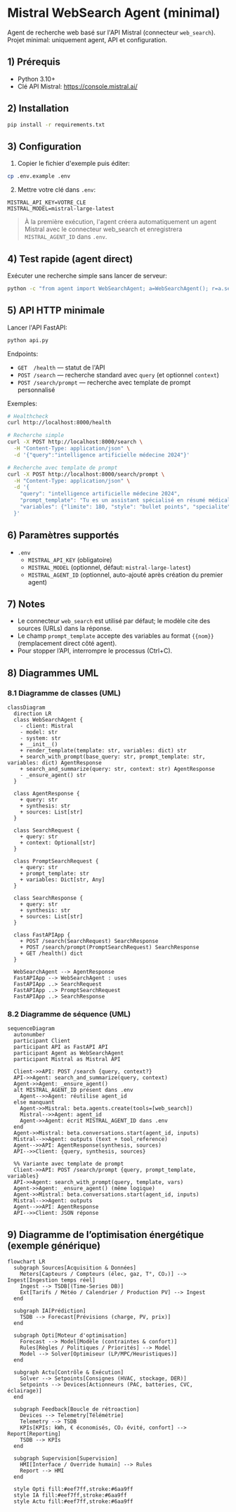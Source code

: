 # Mistral WebSearch Agent (minimal)

Agent de recherche web basé sur l'API Mistral (connecteur `web_search`). Projet minimal: uniquement agent, API et configuration.

## 1) Prérequis
- Python 3.10+
- Clé API Mistral: https://console.mistral.ai/

## 2) Installation
```bash
pip install -r requirements.txt
```

## 3) Configuration
1. Copier le fichier d'exemple puis éditer:
```bash
cp .env.example .env
```
2. Mettre votre clé dans `.env`:
```
MISTRAL_API_KEY=VOTRE_CLE
MISTRAL_MODEL=mistral-large-latest
```
> À la première exécution, l'agent créera automatiquement un agent Mistral avec le connecteur web_search et enregistrera `MISTRAL_AGENT_ID` dans `.env`.

## 4) Test rapide (agent direct)
Exécuter une recherche simple sans lancer de serveur:
```bash
python -c "from agent import WebSearchAgent; a=WebSearchAgent(); r=a.search_and_summarize('intelligence artificielle médecine 2024'); print(r.synthesis[:500]); print('\nSources:', len(r.sources)); [print('-', s) for s in r.sources[:5]]"
```

## 5) API HTTP minimale
Lancer l'API FastAPI:
```bash
python api.py
```
Endpoints:
- `GET  /health` — statut de l'API
- `POST /search` — recherche standard avec `query` (et optionnel `context`)
- `POST /search/prompt` — recherche avec template de prompt personnalisé

Exemples:
```bash
# Healthcheck
curl http://localhost:8000/health

# Recherche simple
curl -X POST http://localhost:8000/search \
  -H "Content-Type: application/json" \
  -d '{"query":"intelligence artificielle médecine 2024"}'

# Recherche avec template de prompt
curl -X POST http://localhost:8000/search/prompt \
  -H "Content-Type: application/json" \
  -d '{
    "query": "intelligence artificielle médecine 2024",
    "prompt_template": "Tu es un assistant spécialisé en résumé médical... Limite: {{limite}} mots. Style: {{style}}.",
    "variables": {"limite": 180, "style": "bullet points", "specialite": "Médecine générale", "tonalite": "professionnelle", "medicaments": "anticoagulants", "recommandations": "HAS, ESC"}
  }'
```

## 6) Paramètres supportés
- `.env`
  - `MISTRAL_API_KEY` (obligatoire)
  - `MISTRAL_MODEL` (optionnel, défaut: `mistral-large-latest`)
  - `MISTRAL_AGENT_ID` (optionnel, auto-ajouté après création du premier agent)

## 7) Notes
- Le connecteur `web_search` est utilisé par défaut; le modèle cite des sources (URLs) dans la réponse.
- Le champ `prompt_template` accepte des variables au format `{{nom}}` (remplacement direct côté agent).
- Pour stopper l’API, interrompre le processus (Ctrl+C).



## 8) Diagrammes UML

### 8.1 Diagramme de classes (UML)
```mermaid
classDiagram
  direction LR
  class WebSearchAgent {
    - client: Mistral
    - model: str
    - system: str
    + __init__()
    + render_template(template: str, variables: dict) str
    + search_with_prompt(base_query: str, prompt_template: str, variables: dict) AgentResponse
    + search_and_summarize(query: str, context: str) AgentResponse
    - _ensure_agent() str
  }

  class AgentResponse {
    + query: str
    + synthesis: str
    + sources: List[str]
  }

  class SearchRequest {
    + query: str
    + context: Optional[str]
  }

  class PromptSearchRequest {
    + query: str
    + prompt_template: str
    + variables: Dict[str, Any]
  }

  class SearchResponse {
    + query: str
    + synthesis: str
    + sources: List[str]
  }

  class FastAPIApp {
    + POST /search(SearchRequest) SearchResponse
    + POST /search/prompt(PromptSearchRequest) SearchResponse
    + GET /health() dict
  }

  WebSearchAgent --> AgentResponse
  FastAPIApp --> WebSearchAgent : uses
  FastAPIApp ..> SearchRequest
  FastAPIApp ..> PromptSearchRequest
  FastAPIApp ..> SearchResponse
```

### 8.2 Diagramme de séquence (UML)
```mermaid
sequenceDiagram
  autonumber
  participant Client
  participant API as FastAPI API
  participant Agent as WebSearchAgent
  participant Mistral as Mistral API

  Client->>API: POST /search {query, context?}
  API->>Agent: search_and_summarize(query, context)
  Agent->>Agent: _ensure_agent()
  alt MISTRAL_AGENT_ID présent dans .env
    Agent-->>Agent: réutilise agent_id
  else manquant
    Agent->>Mistral: beta.agents.create(tools=[web_search])
    Mistral-->>Agent: agent_id
    Agent->>Agent: écrit MISTRAL_AGENT_ID dans .env
  end
  Agent->>Mistral: beta.conversations.start(agent_id, inputs)
  Mistral-->>Agent: outputs (text + tool_reference)
  Agent-->>API: AgentResponse(synthesis, sources)
  API-->>Client: {query, synthesis, sources}

  %% Variante avec template de prompt
  Client->>API: POST /search/prompt {query, prompt_template, variables}
  API->>Agent: search_with_prompt(query, template, vars)
  Agent->>Agent: _ensure_agent() (même logique)
  Agent->>Mistral: beta.conversations.start(agent_id, inputs)
  Mistral-->>Agent: outputs
  Agent-->>API: AgentResponse
  API-->>Client: JSON réponse
```


## 9) Diagramme de l’optimisation énergétique (exemple générique)
```mermaid
flowchart LR
  subgraph Sources[Acquisition & Données]
    Meters[Capteurs / Compteurs (élec, gaz, T°, CO₂)] --> Ingest[Ingestion temps réel]
    Ingest --> TSDB[(Time‑Series DB)]
    Ext[Tarifs / Météo / Calendrier / Production PV] --> Ingest
  end

  subgraph IA[Prédiction]
    TSDB --> Forecast[Prévisions (charge, PV, prix)]
  end

  subgraph Opti[Moteur d'optimisation]
    Forecast --> Model[Modèle (contraintes & confort)]
    Rules[Règles / Politiques / Priorités] --> Model
    Model --> Solver[Optimiseur (LP/MPC/Heuristiques)]
  end

  subgraph Actu[Contrôle & Exécution]
    Solver --> Setpoints[Consignes (HVAC, stockage, DER)]
    Setpoints --> Devices[Actionneurs (PAC, batteries, CVC, éclairage)]
  end

  subgraph Feedback[Boucle de rétroaction]
    Devices --> Telemetry[Télémétrie]
    Telemetry --> TSDB
    KPIs[KPIs: kWh, € économisés, CO₂ évité, confort] --> Report[Reporting]
    TSDB --> KPIs
  end

  subgraph Supervision[Supervision]
    HMI[Interface / Override humain] --> Rules
    Report --> HMI
  end

  style Opti fill:#eef7ff,stroke:#6aa9ff
  style IA fill:#eef7ff,stroke:#6aa9ff
  style Actu fill:#eef7ff,stroke:#6aa9ff
```
